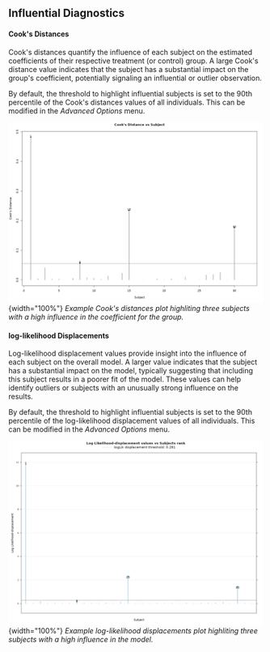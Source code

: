## Influential Diagnostics

#### Cook's Distances

Cook's distances quantify the influence of each subject on the estimated coefficients of their respective treatment (or control) group. A large Cook's distance value indicates that the subject has a substantial impact on the group's coefficient, potentially signaling an influential or outlier observation.

By default, the threshold to highlight influential subjects is set to the 90th percentile of the Cook's distances values of all individuals. This can be modified in the _Advanced Options_ menu.

![Cook's Distances](cooksD.png){width="100%"}
_Example Cook's distances plot highliting three subjects with a high influence in the coefficient for the group._

#### log-likelihood Displacements

Log-likelihood displacement values provide insight into the influence of each subject on the overall model. A larger value indicates that the subject has a substantial impact on the model, typically suggesting that including this subject results in a poorer fit of the model. These values can help identify outliers or subjects with an unusually strong influence on the results.

By default, the threshold to highlight influential subjects is set to the 90th percentile of the log-likelihood displacement values of all individuals. This can be modified in the _Advanced Options_ menu.

![loglik displacements](loglik.png){width="100%"}
_Example log-likelihood displacements plot highliting three subjects with a high influence in the model._